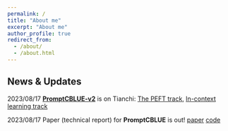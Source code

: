 ```yaml
---
permalink: /
title: "About me"
excerpt: "About me"
author_profile: true
redirect_from: 
  - /about/
  - /about.html
---
```



News & Updates
----
2023/08/17 [**PromptCBLUE-v2**]() is on Tianchi: [The PEFT track](https://tianchi.aliyun.com/competition/entrance/532132/introduction), [In-context learning track](https://tianchi.aliyun.com/competition/entrance/532131/introduction) 

2023/08/17 Paper (technical report) for **PromptCBLUE** is out! [paper](xxx) [code](https://github.com/michael-wzhu/PromptCBLUE)
